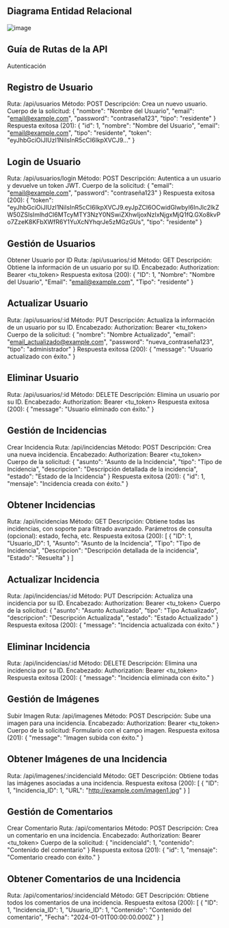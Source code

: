## Diagrama Entidad Relacional
![image](https://github.com/user-attachments/assets/d411bb58-343c-4487-87f6-5f2b5c3bba62)
## Guía de Rutas de la API ##
Autenticación
## Registro de Usuario
Ruta: /api/usuarios
Método: POST
Descripción: Crea un nuevo usuario.
Cuerpo de la solicitud:
{
  "nombre": "Nombre del Usuario",
  "email": "email@example.com",
  "password": "contraseña123",
  "tipo": "residente"
}
Respuesta exitosa (201):
{
  "id": 1,
  "nombre": "Nombre del Usuario",
  "email": "email@example.com",
  "tipo": "residente",
  "token": "eyJhbGciOiJIUzI1NiIsInR5cCI6IkpXVCJ9..."
}
## Login de Usuario
Ruta: /api/usuarios/login
Método: POST
Descripción: Autentica a un usuario y devuelve un token JWT.
Cuerpo de la solicitud:
{
  "email": "email@example.com",
  "password": "contraseña123"
}
Respuesta exitosa (200):
{
  "token": "eyJhbGciOiJIUzI1NiIsInR5cCI6IkpXVCJ9.eyJpZCI6OCwidGlwbyI6InJlc2lkZW50ZSIsImlhdCI6MTcyMTY3NzY0NSwiZXhwIjoxNzIxNjgxMjQ1fQ.GXo8kvPo7ZzeK8KFbXWfR6Y1YuXcNYhqrJe5zMGzGUs",
  "tipo": "residente"
}
## Gestión de Usuarios
Obtener Usuario por ID
Ruta: /api/usuarios/:id
Método: GET
Descripción: Obtiene la información de un usuario por su ID.
Encabezado: Authorization: Bearer <tu_token>
Respuesta exitosa (200):
{
  "ID": 1,
  "Nombre": "Nombre del Usuario",
  "Email": "email@example.com",
  "Tipo": "residente"
}
## Actualizar Usuario
Ruta: /api/usuarios/:id
Método: PUT
Descripción: Actualiza la información de un usuario por su ID.
Encabezado: Authorization: Bearer <tu_token>
Cuerpo de la solicitud:
{
  "nombre": "Nombre Actualizado",
  "email": "email_actualizado@example.com",
  "password": "nueva_contraseña123",
  "tipo": "administrador"
}
Respuesta exitosa (200):
{
  "message": "Usuario actualizado con éxito."
}
## Eliminar Usuario
Ruta: /api/usuarios/:id
Método: DELETE
Descripción: Elimina un usuario por su ID.
Encabezado: Authorization: Bearer <tu_token>
Respuesta exitosa (200):
{
  "message": "Usuario eliminado con éxito."
}
## Gestión de Incidencias
Crear Incidencia
Ruta: /api/incidencias
Método: POST
Descripción: Crea una nueva incidencia.
Encabezado: Authorization: Bearer <tu_token>
Cuerpo de la solicitud:
{
  "asunto": "Asunto de la Incidencia",
  "tipo": "Tipo de Incidencia",
  "descripcion": "Descripción detallada de la incidencia",
  "estado": "Estado de la Incidencia"
}
Respuesta exitosa (201):
{
  "id": 1,
  "mensaje": "Incidencia creada con éxito."
}
## Obtener Incidencias
Ruta: /api/incidencias
Método: GET
Descripción: Obtiene todas las incidencias, con soporte para filtrado avanzado.
Parámetros de consulta (opcional): estado, fecha, etc.
Respuesta exitosa (200):
[
  {
    "ID": 1,
    "Usuario_ID": 1,
    "Asunto": "Asunto de la Incidencia",
    "Tipo": "Tipo de Incidencia",
    "Descripcion": "Descripción detallada de la incidencia",
    "Estado": "Resuelta"
  }
]
## Actualizar Incidencia
Ruta: /api/incidencias/:id
Método: PUT
Descripción: Actualiza una incidencia por su ID.
Encabezado: Authorization: Bearer <tu_token>
Cuerpo de la solicitud:
{
  "asunto": "Asunto Actualizado",
  "tipo": "Tipo Actualizado",
  "descripcion": "Descripción Actualizada",
  "estado": "Estado Actualizado"
}
Respuesta exitosa (200):
{
  "message": "Incidencia actualizada con éxito."
}
## Eliminar Incidencia
Ruta: /api/incidencias/:id
Método: DELETE
Descripción: Elimina una incidencia por su ID.
Encabezado: Authorization: Bearer <tu_token>
Respuesta exitosa (200):
{
  "message": "Incidencia eliminada con éxito."
}
## Gestión de Imágenes
Subir Imagen
Ruta: /api/imagenes
Método: POST
Descripción: Sube una imagen para una incidencia.
Encabezado: Authorization: Bearer <tu_token>
Cuerpo de la solicitud: Formulario con el campo imagen.
Respuesta exitosa (201):
{
  "message": "Imagen subida con éxito."
}
## Obtener Imágenes de una Incidencia
Ruta: /api/imagenes/:incidenciaId
Método: GET
Descripción: Obtiene todas las imágenes asociadas a una incidencia.
Respuesta exitosa (200):
[
  {
    "ID": 1,
    "Incidencia_ID": 1,
    "URL": "http://example.com/imagen1.jpg"
  }
]
## Gestión de Comentarios
Crear Comentario
Ruta: /api/comentarios
Método: POST
Descripción: Crea un comentario en una incidencia.
Encabezado: Authorization: Bearer <tu_token>
Cuerpo de la solicitud:
{
  "incidenciaId": 1,
  "contenido": "Contenido del comentario"
}
Respuesta exitosa (201):
{
  "id": 1,
  "mensaje": "Comentario creado con éxito."
}
## Obtener Comentarios de una Incidencia
Ruta: /api/comentarios/:incidenciaId
Método: GET
Descripción: Obtiene todos los comentarios de una incidencia.
Respuesta exitosa (200):
[
  {
    "ID": 1,
    "Incidencia_ID": 1,
    "Usuario_ID": 1,
    "Contenido": "Contenido del comentario",
    "Fecha": "2024-01-01T00:00:00.000Z"
  }
]

